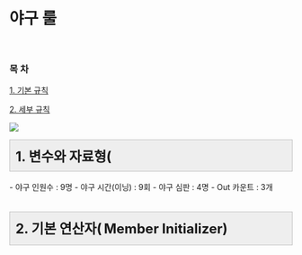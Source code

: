 # **야구 룰**

<br/>
<h3>목 차</h3>
<a name="top"></a>
<p><a href="#1">1. 기본 규칙</a></p>
<p><a href="#2">2. 세부 규칙</a></p>


![](http://cfile5.uf.tistory.com/image/1741CA364F40EBF5205286)<br/>


<a name="1"></a>
  <div class="txc-textbox" style="padding: 10px; border: 1px solid rgb(193, 193, 193); border-image: none; background-color: rgb(238, 238, 238);">
    <strong><span style="font-size: 18pt;">1. 변수와 자료형(</span></strong>
    <font size="5"><span style="line-height: 36px;"></span></font>
</div>
<br/>
 - 야구 인원수 : 9명
 - 야구 시간(이닝) : 9회
 - 야구 심판 : 4명
 - Out 카운트 : 3개
<br/><br/><br/>
<a name="2"></a>

<body class="markdown haroopad">

  <div class="txc-textbox" style="padding: 10px; border: 1px solid rgb(193, 193, 193); border-image: none; background-color: rgb(238, 238, 238);">
    <strong><span style="font-size: 18pt;">2. 기본 연산자(</span></strong>
    <font size="5"><span style="line-height: 36px;"><b>Member Initializer)</b></span></font>
</div>
